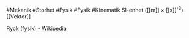 #Mekanik #Storhet #Fysik #Fysik #Kinematik
SI-enhet ([[m]] × [[s]]<sup>-3</sup>)
[[Vektor]]

[Ryck (fysik) - Wikipedia](https://sv.wikipedia.org/wiki/Ryck_(fysik))